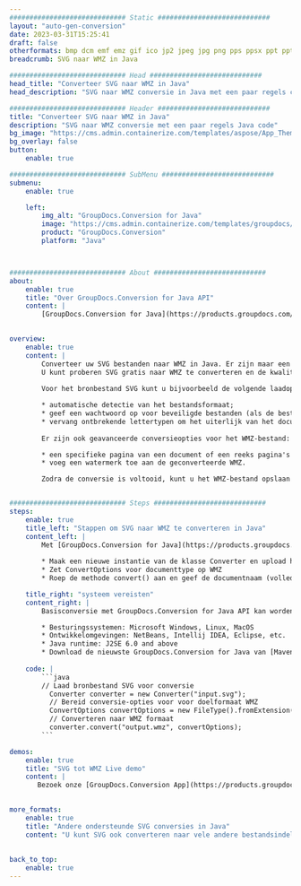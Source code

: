 ```yaml
---
############################# Static ############################
layout: "auto-gen-conversion"
date: 2023-03-31T15:25:41
draft: false
otherformats: bmp dcm emf emz gif ico jp2 jpeg jpg png pps ppsx ppt pptx psb psd svg svgz tga tif tiff webp wmf wmz
breadcrumb: SVG naar WMZ in Java

############################# Head ############################
head_title: "Converteer SVG naar WMZ in Java"
head_description: "SVG naar WMZ conversie in Java met een paar regels code. Converteer meer dan 160 bestandsindelingen met de GroupDocs-documentconversie-API voor Java"

############################# Header ############################
title: "Converteer SVG naar WMZ in Java"
description: "SVG naar WMZ conversie met een paar regels Java code"
bg_image: "https://cms.admin.containerize.com/templates/aspose/App_Themes/V3/images/bg/header1.png"
bg_overlay: false
button:
    enable: true

############################# SubMenu ############################
submenu:
    enable: true

    left:
        img_alt: "GroupDocs.Conversion for Java"
        image: "https://cms.admin.containerize.com/templates/groupdocs/images/product-logos/90x90-noborder/groupdocs-conversion-java.png"
        product: "GroupDocs.Conversion"
        platform: "Java"



############################# About ############################
about:
    enable: true
    title: "Over GroupDocs.Conversion for Java API"
    content: |
        [GroupDocs.Conversion for Java](https://products.groupdocs.com/conversion/java/) is een geavanceerde conversie-API voor bestandsindelingen voor het converteren tussen populaire afbeeldings- en documentindelingen zoals Microsoft Office, OpenDocument, PDF, HTML, e-mail, CAD. en nog veel meer met slechts een paar regels code. De native API detecteert automatisch de formaten van de originele documenten en biedt veel opties voor het aanpassen van de geconverteerde documenten. Naast de functie om informatie uit een document te extraheren, ondersteunt het standaard ook het cachen van de conversieresultaten naar de lokale schijf. Elk type cacheopslag kan echter worden ondersteund door de juiste interfaces te implementeren - Amazon S3, Dropbox, Google Drive, Windows Azure, Reddis of andere.
    

overview:
    enable: true
    content: |
        Converteer uw SVG bestanden naar WMZ in Java. Er zijn maar een paar regels Java code nodig op elk platform naar keuze, zoals Windows, Linux, macOS.
        U kunt proberen SVG gratis naar WMZ te converteren en de kwaliteit van de conversieresultaten te evalueren. Naast eenvoudige scripts voor bestandsconversie, kunt u meer geavanceerde opties proberen voor het laden van het SVG-bronbestand en het opslaan van de WMZ-uitvoer. 
        
        Voor het bronbestand SVG kunt u bijvoorbeeld de volgende laadopties gebruiken:

        * automatische detectie van het bestandsformaat;
        * geef een wachtwoord op voor beveiligde bestanden (als de bestandsindeling dit ondersteunt);
        * vervang ontbrekende lettertypen om het uiterlijk van het document te behouden.
        
        Er zijn ook geavanceerde conversieopties voor het WMZ-bestand:

        * een specifieke pagina van een document of een reeks pagina's converteren;
        * voeg een watermerk toe aan de geconverteerde WMZ.

        Zodra de conversie is voltooid, kunt u het WMZ-bestand opslaan in uw lokale bestandspad of in opslag van derden, zoals FTP, Amazon S3, Google Drive, Dropbox enz. Let op - om SVG te converteren tot WMZ, hoeft u geen extra software te installeren, zoals MS Office, Open Office, Adobe Acrobat Reader etc.


############################# Steps ############################
steps:
    enable: true
    title_left: "Stappen om SVG naar WMZ te converteren in Java"
    content_left: |
        Met [GroupDocs.Conversion for Java](https://products.groupdocs.com/conversion/java/) kunnen ontwikkelaars het SVG-bestand eenvoudig converteren naar WMZ met een paar regels code.
        
        * Maak een nieuwe instantie van de klasse Converter en upload het bestand SVG met het volledige pad
        * Zet ConvertOptions voor documenttype op WMZ
        * Roep de methode convert() aan en geef de documentnaam (volledig pad) en formaat (WMZ) door als parameter

    title_right: "systeem vereisten"
    content_right: |
        Basisconversie met GroupDocs.Conversion for Java API kan worden gedaan met slechts een paar regels code. Onze API's worden ondersteund op alle belangrijke platforms en besturingssystemen. Voordat u de onderstaande code uitvoert, moet u ervoor zorgen dat de volgende vereisten op uw systeem zijn geïnstalleerd.

        * Besturingssystemen: Microsoft Windows, Linux, MacOS
        * Ontwikkelomgevingen: NetBeans, Intellij IDEA, Eclipse, etc.
        * Java runtime: J2SE 6.0 and above
        * Download de nieuwste GroupDocs.Conversion for Java van [Maven](https://repository.groupdocs.com/webapp/#/artifacts/browse/tree/General/repo/com/groupdocs/groupdocs-conversion)
         
    code: |
        ```java    
        // Laad bronbestand SVG voor conversie
          Converter converter = new Converter("input.svg");
          // Bereid conversie-opties voor voor doelformaat WMZ
          ConvertOptions convertOptions = new FileType().fromExtension("wmz").getConvertOptions();
          // Converteren naar WMZ formaat
          converter.convert("output.wmz", convertOptions);
        ```

demos:
    enable: true
    title: "SVG tot WMZ Live demo"
    content: |
       Bezoek onze [GroupDocs.Conversion App](https://products.groupdocs.app/conversion/family) website en probeer SVG naar WMZ conversie nu. De gratis demo heeft de volgende voordelen:
          

more_formats:
    enable: true
    title: "Andere ondersteunde SVG conversies in Java"
    content: "U kunt SVG ook converteren naar vele andere bestandsindelingen. Zie de lijst hieronder."
       
       
back_to_top:
    enable: true
---
```

